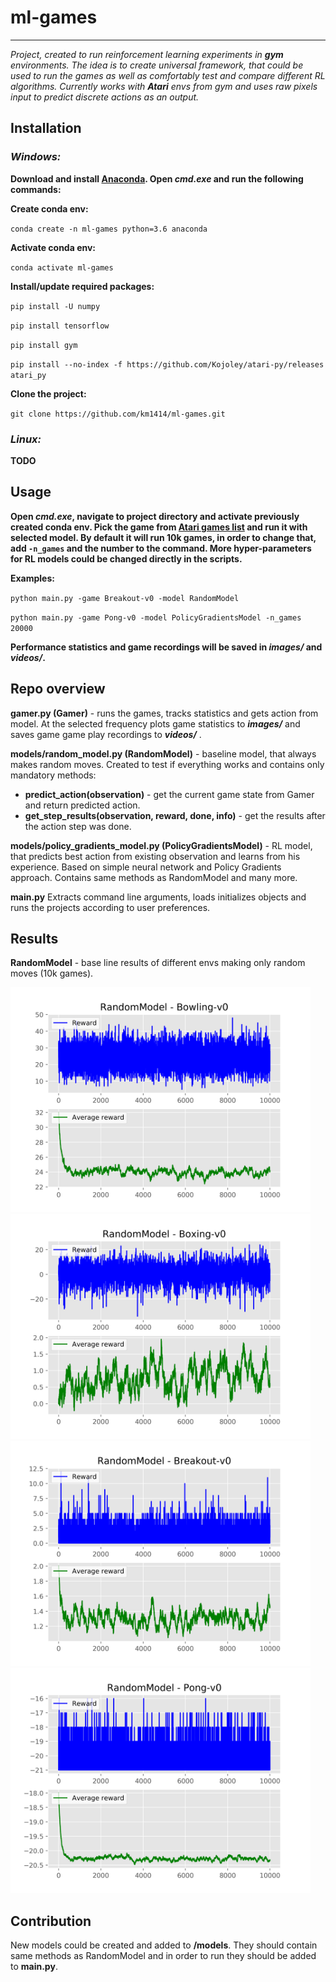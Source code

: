 # ml-games

---

_Project, created to run reinforcement learning experiments in **gym** environments. 
The idea is to create universal framework, that could be used to run the games as 
well as comfortably test and compare different RL algorithms. Currently works with **Atari** 
envs from gym and uses raw pixels input to predict discrete actions as an output._




## Installation

### _Windows:_

**Download and install [Anaconda](https://www.anaconda.com/distribution/). 
Open _cmd.exe_ and run the following commands:**

**Create conda env:**

`conda create -n ml-games python=3.6 anaconda` 

**Activate conda env:**

`conda activate ml-games`

**Install/update required packages:**

`pip install -U numpy`

`pip install tensorflow`

`pip install gym`

`pip install --no-index -f https://github.com/Kojoley/atari-py/releases atari_py`

**Clone the project:**

`git clone https://github.com/km1414/ml-games.git`


### _Linux:_
**TODO**


## Usage

**Open _cmd.exe_, navigate to project directory and activate previously created conda env. 
Pick the game from [Atari games list](https://gym.openai.com/envs/#atari) and run it with selected model. 
By default it will run 10k games, in order to change that, 
add **`-n_games`** and the number to the command.
More hyper-parameters for RL models could be changed directly in the scripts.**

**Examples:**

`python main.py -game Breakout-v0 -model RandomModel`

`python main.py -game Pong-v0 -model PolicyGradientsModel -n_games 20000`

**Performance statistics and game recordings will be saved in **_images/_** and **_videos/_**.**


## Repo overview


**gamer.py (Gamer)** - runs the games, tracks statistics and gets action from model. At the selected frequency plots game statistics 
to **_images/_** and saves game game play recordings to **_videos/_** .

**models/random_model.py (RandomModel)** - baseline model, that always makes random moves. Created to test if everything works and contains 
only mandatory methods:
- **predict_action(observation)**  - get the current game state from Gamer and return predicted action.
- **get_step_results(observation, reward, done, info)** - get the results after the action step was done.

**models/policy_gradients_model.py (PolicyGradientsModel)** - RL model, that predicts best action from existing observation and learns from his experience. 
Based on simple neural network and Policy Gradients approach. Contains same methods as RandomModel and many more. 

**main.py** Extracts command line arguments, loads initializes objects
and runs the projects according to user preferences.

## Results

**RandomModel** - base line results of different envs making only random moves (10k games).

<img src="/presentation/random_model/RandomModel_Bowling-v0_history.png" height="360"/><img src="/presentation/random_model/RandomModel_Boxing-v0_history.png" height="360"/>
<img src="/presentation/random_model/RandomModel_Breakout-v0_history.png" height="360"/><img src="presentation/random_model/RandomModel_Pong-v0_history.png" height="360"/>

## Contribution
New models could be created and added to **/models**. They should contain same methods as 
RandomModel and in order to run they should be added to **main.py**.






